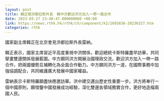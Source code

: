 ```yaml
---
layout: post
title: 韓正晤洪都拉斯外長　稱中方歡迎洪方加入一帶一路合作
date: 2023-03-27 23:48:47.000000000 +08:00
link: https://news.rthk.hk/rthk/ch/component/k2/1693836-20230327.htm
categories: rthk
---
```


國家副主席韓正在北京會見洪都拉斯外長雷納。

韓正表示，國家主席習近平高度重視中洪關係，歡迎總統卡斯特羅盡早訪華，共同擘畫雙邊關係發展藍圖。中方願同洪方開展治國理政交流，歡迎洪方加入一帶一路合作，把兩國優勢互補轉化為全面合作動力。中方願同洪方一道，在國際事務中加強協調配合，共同維護廣大發展中國家權益。

雷納表示卡斯特羅願盡快應邀訪華。洪中建交邁出歷史性重要一步。洪方將奉行一個中國原則，願借鑒中國發展成功經驗，深化雙邊各領域務實合作，更好地造福兩國人民。
